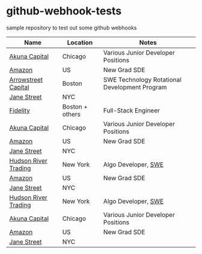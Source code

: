 # github-webhook-tests
sample repository to test out some github webhooks

| Name  |  Location |  Notes |
|---|---|-------------|
|[Akuna Capital](https://akunacapital.com/careers?experience=junior&department=development#careers) | Chicago | Various Junior Developer Positions |
|[Amazon](https://www.amazon.jobs/en/jobs/1558079/software-development-engineer-2022-us?cmpid=SPLICX0248M&utm_source=linkedin.com&utm_campaign=cxro&utm_medium=social_media&utm_content=job_posting&ss=paid) | US | New Grad SDE |
|[Arrowstreet Capital](https://arrowstreetcapital.wd5.myworkdayjobs.com/en-US/Arrowstreet/details/XMLNAME-2022-Technology-Rotational-Development-Program_R523) | Boston | SWE Technology Rotational Development Program |
|[Jane Street](https://www.janestreet.com/join-jane-street/position/5311286002/) | NYC | |
|[Fidelity](https://jobs.fidelity.com/job-details/13162494/2021-2022-undergraduates-full-stack-engineer-merrimack-nh/)| Boston + others | Full-Stack Engineer |
|[Akuna Capital](https://akunacapital.com/careers?experience=junior&department=development#careers) | Chicago | Various Junior Developer Positions |
|[Amazon](https://www.amazon.jobs/en/jobs/1558079/software-development-engineer-2022-us?cmpid=SPLICX0248M&utm_source=linkedin.com&utm_campaign=cxro&utm_medium=social_media&utm_content=job_posting&ss=paid) | US | New Grad SDE |
|[Jane Street](https://www.janestreet.com/join-jane-street/position/5311286002/) | NYC | |
[Hudson River Trading](https://www.hudsonrivertrading.com/careers/job/?gh_jid=82675)| New York | Algo Developer, [SWE](https://www.hudsonrivertrading.com/careers/job/?gh_jid=86641) |
|[Amazon](https://www.amazon.jobs/en/jobs/1558079/software-development-engineer-2022-us?cmpid=SPLICX0248M&utm_source=linkedin.com&utm_campaign=cxro&utm_medium=social_media&utm_content=job_posting&ss=paid) | US | New Grad SDE |
|[Jane Street](https://www.janestreet.com/join-jane-street/position/5311286002/) | NYC | |
[Hudson River Trading](https://www.hudsonrivertrading.com/careers/job/?gh_jid=82675)| New York | Algo Developer, [SWE](https://www.hudsonrivertrading.com/careers/job/?gh_jid=86641) |
|[Akuna Capital](https://akunacapital.com/careers?experience=junior&department=development#careers) | Chicago | Various Junior Developer Positions |
|[Amazon](https://www.amazon.jobs/en/jobs/1558079/software-development-engineer-2022-us?cmpid=SPLICX0248M&utm_source=linkedin.com&utm_campaign=cxro&utm_medium=social_media&utm_content=job_posting&ss=paid) | US | New Grad SDE |
|[Jane Street](https://www.janestreet.com/join-jane-street/position/5311286002/) | NYC | |
